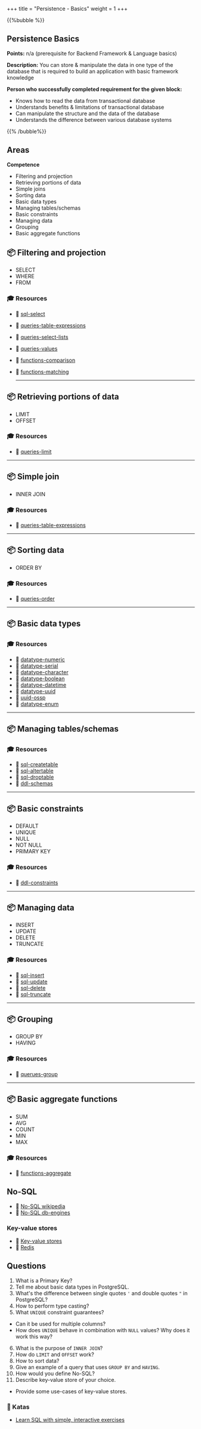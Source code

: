 +++
title = "Persistence - Basics"
weight = 1
+++

{{%bubble %}}

## Persistence Basics

**Points:** n/a (prerequisite for Backend Framework & Language basics)

**Description:** You can store & manipulate the data in one type of the database that is required to build an application with basic framework knowledge

**Person who successfully completed requirement for the given block:** 

- Knows how to read the data from transactional database
- Understands benefits & limitations of transactional database
- Can manipulate the structure and the data of the database
- Understands the difference between various database systems

{{% /bubble%}}

## Areas

**Competence**

- Filtering and projection
- Retrieving portions of data
- Simple joins
- Sorting data
- Basic data types
- Managing tables/schemas
- Basic constraints
- Managing data
- Grouping
- Basic aggregate functions

## 📦 Filtering and projection

- SELECT
- WHERE
- FROM

### 🎓 Resources

- 📗 [sql-select](https://www.postgresql.org/docs/11/sql-select.html)
- 📗 [queries-table-expressions](https://www.postgresql.org/docs/11/queries-table-expressions.html)
- 📗 [queries-select-lists](https://www.postgresql.org/docs/11/queries-select-lists.html)
- 📗 [queries-values](https://www.postgresql.org/docs/11/queries-values.html)
- 📗 [functions-comparison](https://www.postgresql.org/docs/11/functions-comparison.html)
- 📗 [functions-matching](https://www.postgresql.org/docs/11/functions-matching.html)

    ---

## 📦 Retrieving portions of data

- LIMIT
- OFFSET

### 🎓 Resources

- 📗 [queries-limit](https://www.postgresql.org/docs/11/queries-limit.html)

---

## 📦 Simple join

- INNER JOIN

### 🎓 Resources

- 📗 [queries-table-expressions](https://www.postgresql.org/docs/11/static/queries-table-expressions.html)

---

## 📦 Sorting data

- ORDER BY


### 🎓 Resources

- 📗 [queries-order](https://www.postgresql.org/docs/11/static/queries-order.html)

---

## 📦 Basic data types

### 🎓 Resources
- 📗 [datatype-numeric](https://www.postgresql.org/docs/11/static/datatype-numeric.html)
- 📗 [datatype-serial](https://www.postgresql.org/docs/current/datatype-numeric.html#DATATYPE-SERIAL)
- 📗 [datatype-character](https://www.postgresql.org/docs/11/static/datatype-character.html)
- 📗 [datatype-boolean](https://www.postgresql.org/docs/11/static/datatype-boolean.html)
- 📗 [datatype-datetime](https://www.postgresql.org/docs/11/static/datatype-datetime.html)
- 📗 [datatype-uuid](https://www.postgresql.org/docs/11/static/datatype-uuid.html)
- 📗 [uuid-ossp](https://www.postgresql.org/docs/11/static/uuid-ossp.html)
- 📙 [datatype-enum](https://www.postgresql.org/docs/11/static/datatype-enum.html)

---

## 📦 Managing tables/schemas

### 🎓 Resources
- 📗 [sql-createtable](https://www.postgresql.org/docs/11/static/sql-createtable.html)
- 📗 [sql-altertable](https://www.postgresql.org/docs/11/static/sql-altertable.html)
- 📗 [sql-droptable](https://www.postgresql.org/docs/11/static/sql-droptable.html)
- 📗 [ddl-schemas](https://www.postgresql.org/docs/11/static/ddl-schemas.html)

---

## 📦 Basic constraints

- DEFAULT
- UNIQUE
- NULL
- NOT NULL
- PRIMARY KEY

### 🎓 Resources
- 📗 [ddl-constraints](https://www.postgresql.org/docs/11/static/ddl-constraints.html)

---

## 📦 Managing data

- INSERT
- UPDATE
- DELETE
- TRUNCATE

### 🎓 Resources

- 📗 [sql-insert](https://www.postgresql.org/docs/11/static/sql-insert.html)
- 📗 [sql-update](https://www.postgresql.org/docs/11/static/sql-update.html)
- 📗 [sql-delete](https://www.postgresql.org/docs/11/static/sql-delete.html)
- 📗 [sql-truncate](https://www.postgresql.org/docs/11/sql-truncate.html)

---

## 📦 Grouping

- GROUP BY
- HAVING

### 🎓 Resources
- 📗 [querues-group](https://www.postgresql.org/docs/11/static/queries-table-expressions.html#QUERIES-GROUP)

---

## 📦 Basic aggregate functions

- SUM
- AVG
- COUNT
- MIN
- MAX

### 🎓 Resources

- 📗 [functions-aggregate](https://www.postgresql.org/docs/11/static/functions-aggregate.html)

## No-SQL

- 📗 [No-SQL wikipedia](https://en.wikipedia.org/wiki/NoSQL)
- 📗 [No-SQL db-engines](https://db-engines.com/en/article/NoSQL)

### Key-value stores

- 📗 [Key-value stores](https://db-engines.com/en/article/Key-value+Stores)
- 📙 [Redis](https://db-engines.com/en/system/Redis)

## Questions

1. What is a Primary Key?
2. Tell me about basic data types in PostgreSQL.
3. What's the difference between single quotes `'` and double quotes `"` in PostgreSQL?
4. How to perform type casting?
5. What `UNIQUE` constraint guarantees?
- Can it be used for multiple columns?
- How does `UNIQUE` behave in combination with `NULL` values? Why does it work this way?
6. What is the purpose of `INNER JOIN`? 
7. How do `LIMIT` and `OFFSET` work?
8. How to sort data?
9. Give an example of a query that uses `GROUP BY` and `HAVING`.
10. How would you define No-SQL?
11. Describe key-value store of your choice.
- Provide some use-cases of key-value stores.

### 📝 Katas

- [Learn SQL with simple, interactive exercises](https://sqlbolt.com/lesson/introduction)
